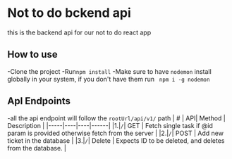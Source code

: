 # Not to do bckend api
this is the backend api for our not to do react app

## How to use
-Clone the project
-Run`npm install`
-Make sure to have `nodemon`
install globally in your system, if you
don't have them run ` npm i -g nodemon`

## ApI Endpoints
-all the api endpoint will follow the `rootUrl/api/v1/`
path
| # | API| Method | Description |
|-----|----|----|------|
|1.|`/`| GET | Fetch single task if @id param is provided otherwise fetch from the server |
|2.|`/`| POST | Add new ticket in the database |
|3.|`/`| Delete | Expects ID to be deleted, and deletes from the database. |

